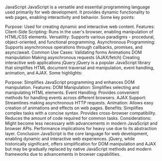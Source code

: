 JavaScript
JavaScript is a versatile and essential programming language used primarily for web development. It provides dynamic functionality to web pages, enabling interactivity and behavior. Some key points:

Purpose: Used for creating dynamic and interactive web content.
Features:
Client-Side Scripting: Runs in the user's browser, enabling manipulation of HTML/CSS elements.
Versatility: Supports various paradigms - procedural, object-oriented, and functional programming.
Asynchronous Programming: Supports asynchronous operations through callbacks, promises, and async/await.
Common Use Cases:
Validating forms
Animations
DOM manipulation
Making asynchronous requests (AJAX/fetch)
Creating interactive web applications
jQuery
jQuery is a popular JavaScript library that simplifies HTML document traversal and manipulation, event handling, animation, and AJAX. Some highlights:

Purpose: Simplifies JavaScript programming and enhances DOM manipulation.
Features:
DOM Manipulation: Simplifies selecting and manipulating HTML elements.
Event Handling: Provides convenient methods for handling events across different browsers.
AJAX Support: Streamlines making asynchronous HTTP requests.
Animation: Allows easy creation of animations and effects on web pages.
Benefits:
Simplifies complex tasks with a concise syntax.
Provides cross-browser compatibility.
Reduces the amount of code required for common tasks.
Considerations:
Might become less necessary with advancements in modern JavaScript and browser APIs.
Performance implications for heavy use due to its abstraction layer.
Conclusion
JavaScript is the core language for web development, enabling dynamic and interactive web experiences. jQuery, while historically significant, offers simplification for DOM manipulation and AJAX but may be gradually replaced by native JavaScript methods and modern frameworks due to advancements in browser capabilities.
